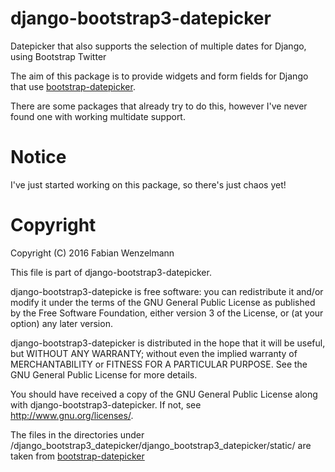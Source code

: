 # django-bootstrap3-datepicker
Datepicker that also supports the selection of multiple dates for Django, using Bootstrap Twitter

The aim of this package is to provide widgets and form fields for Django that use
[bootstrap-datepicker](http://bootstrap-datepicker.readthedocs.org/en/latest/index.html).

There are some packages that already try to do this, however I've never found one with working
multidate support.

# Notice
I've just started working on this package, so there's just chaos yet!

# Copyright
Copyright (C) 2016 Fabian Wenzelmann

This file is part of django-bootstrap3-datepicker.

django-bootstrap3-datepicke is free software: you can redistribute it and/or
modify it under the terms of the GNU General Public License as published by
the Free Software Foundation, either version 3 of the License, or
(at your option) any later version.

django-bootstrap3-datepicker is distributed in the hope that it will be
useful, but WITHOUT ANY WARRANTY; without even the implied warranty of
MERCHANTABILITY or FITNESS FOR A PARTICULAR PURPOSE.
See the GNU General Public License for more details.

You should have received a copy of the GNU General Public License
along with django-bootstrap3-datepicker.
If not, see <http://www.gnu.org/licenses/>.


The files in the directories under /django_bootstrap3_datepicker/django_bootstrap3_datepicker/static/
are taken from [bootstrap-datepicker](http://bootstrap-datepicker.readthedocs.org/en/latest/index.html)
